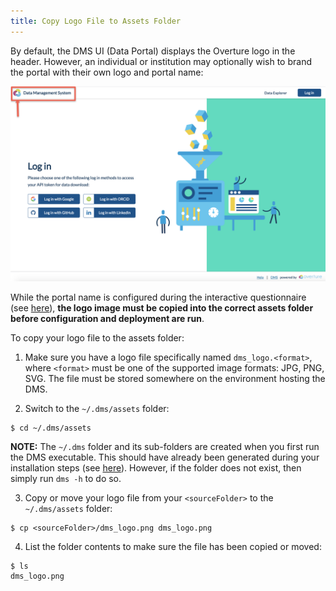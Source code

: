 ```yaml
---
title: Copy Logo File to Assets Folder
---
```


By default, the DMS UI (Data Portal) displays the Overture logo in the header. However, an individual or institution may optionally wish to brand the portal with their own logo and portal name:

![Entity](../../../assets/logo-example.png 'Logo Example')

While the portal name is configured during the interactive questionnaire (see [here](../../configure-dms#configure-dms-ui)), **the logo image must be copied into the correct assets folder before configuration and deployment are run**.

To copy your logo file to the assets folder:

1. Make sure you have a logo file specifically named `dms_logo.<format>`, where `<format>` must be one of the supported image formats: JPG, PNG, SVG.  The file must be stored somewhere on the environment hosting the DMS.


2. Switch to the `~/.dms/assets` folder:

```shell
$ cd ~/.dms/assets
```

<Warning>**NOTE:** The `~/.dms` folder and its sub-folders are created when you first run the DMS executable.  This should have already been generated during your installation steps (see [here](../../../installation#install-the-dms-executable)).  However, if the folder does not exist, then simply run `dms -h` to do so.</Warning>

3. Copy or move your logo file from your `<sourceFolder>` to the `~/.dms/assets` folder:

```shell
$ cp <sourceFolder>/dms_logo.png dms_logo.png 
```

4. List the folder contents to make sure the file has been copied or moved:

```shell
$ ls
dms_logo.png
```